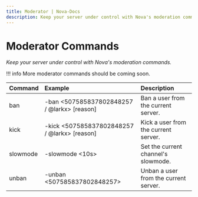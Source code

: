 ```yaml
---
title: Moderator | Nova-Docs
description: Keep your server under control with Nova's moderation commands.
---
```


# Moderator Commands
*Keep your server under control with Nova's moderation commands.*

!!! info
    More moderator commands should be coming soon.

| Command | Example | Description |
| :--- | :--- | :--- |
| ban | -ban <507585837802848257 / @larkx> [reason] | Ban a user from the current server.
| kick | -kick <507585837802848257 / @larkx> [reason] | Kick a user from the current server.
| slowmode | -slowmode <10s> | Set the current channel's slowmode.
| unban | -unban <507585837802848257> | Unban a user from the current server.